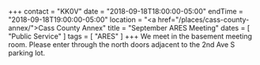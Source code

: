 +++
contact = "KK0V"
date = "2018-09-18T18:00:00-05:00"
endTime = "2018-09-18T19:00:00-05:00"
location = "<a href=\"/places/cass-county-annex/\">Cass County Annex</a>"
title = "September ARES Meeting"
dates = [ "Public Service" ]
tags = [ "ARES" ]
+++
We meet in the basement meeting room. Please enter through the north
doors adjacent to the 2nd Ave S parking lot.

